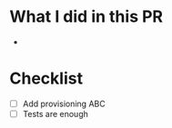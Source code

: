 
# What I did in this PR
- <which changes or you can use commit message>

# Checklist
- [ ] Add provisioning ABC
- [ ] Tests are enough
